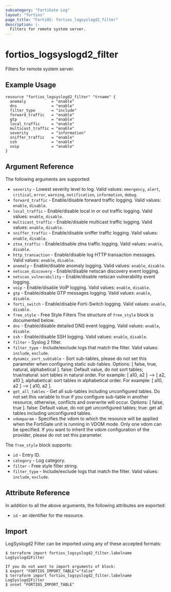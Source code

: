```yaml
---
subcategory: "FortiGate Log"
layout: "fortios"
page_title: "FortiOS: fortios_logsyslogd2_filter"
description: |-
  Filters for remote system server.
---
```


# fortios_logsyslogd2_filter
Filters for remote system server.

## Example Usage

```hcl
resource "fortios_logsyslogd2_filter" "trname" {
  anomaly           = "enable"
  dns               = "enable"
  filter_type       = "include"
  forward_traffic   = "enable"
  gtp               = "enable"
  local_traffic     = "enable"
  multicast_traffic = "enable"
  severity          = "information"
  sniffer_traffic   = "enable"
  ssh               = "enable"
  voip              = "enable"
}
```

## Argument Reference

The following arguments are supported:

* `severity` - Lowest severity level to log. Valid values: `emergency`, `alert`, `critical`, `error`, `warning`, `notification`, `information`, `debug`.
* `forward_traffic` - Enable/disable forward traffic logging. Valid values: `enable`, `disable`.
* `local_traffic` - Enable/disable local in or out traffic logging. Valid values: `enable`, `disable`.
* `multicast_traffic` - Enable/disable multicast traffic logging. Valid values: `enable`, `disable`.
* `sniffer_traffic` - Enable/disable sniffer traffic logging. Valid values: `enable`, `disable`.
* `ztna_traffic` - Enable/disable ztna traffic logging. Valid values: `enable`, `disable`.
* `http_transaction` - Enable/disable log HTTP transaction messages. Valid values: `enable`, `disable`.
* `anomaly` - Enable/disable anomaly logging. Valid values: `enable`, `disable`.
* `netscan_discovery` - Enable/disable netscan discovery event logging.
* `netscan_vulnerability` - Enable/disable netscan vulnerability event logging.
* `voip` - Enable/disable VoIP logging. Valid values: `enable`, `disable`.
* `gtp` - Enable/disable GTP messages logging. Valid values: `enable`, `disable`.
* `forti_switch` - Enable/disable Forti-Switch logging. Valid values: `enable`, `disable`.
* `free_style` - Free Style Filters The structure of `free_style` block is documented below.
* `dns` - Enable/disable detailed DNS event logging. Valid values: `enable`, `disable`.
* `ssh` - Enable/disable SSH logging. Valid values: `enable`, `disable`.
* `filter` - Syslog 2 filter.
* `filter_type` - Include/exclude logs that match the filter. Valid values: `include`, `exclude`.
* `dynamic_sort_subtable` - Sort sub-tables, please do not set this parameter when configuring static sub-tables. Options: [ false, true, natural, alphabetical ]. false: Default value, do not sort tables; true/natural: sort tables in natural order. For example: [ a10, a2 ] --> [ a2, a10 ]; alphabetical: sort tables in alphabetical order. For example: [ a10, a2 ] --> [ a10, a2 ].
* `get_all_tables` - Get all sub-tables including unconfigured tables. Do not set this variable to true if you configure sub-table in another resource, otherwise, conflicts and overwrite will occur. Options: [ false, true ]. false: Default value, do not get unconfigured tables; true: get all tables including unconfigured tables. 
* `vdomparam` - Specifies the vdom to which the resource will be applied when the FortiGate unit is running in VDOM mode. Only one vdom can be specified. If you want to inherit the vdom configuration of the provider, please do not set this parameter.

The `free_style` block supports:

* `id` - Entry ID.
* `category` - Log category.
* `filter` - Free style filter string.
* `filter_type` - Include/exclude logs that match the filter. Valid values: `include`, `exclude`.


## Attribute Reference

In addition to all the above arguments, the following attributes are exported:
* `id` - an identifier for the resource.

## Import

LogSyslogd2 Filter can be imported using any of these accepted formats:
```
$ terraform import fortios_logsyslogd2_filter.labelname LogSyslogd2Filter

If you do not want to import arguments of block:
$ export "FORTIOS_IMPORT_TABLE"="false"
$ terraform import fortios_logsyslogd2_filter.labelname LogSyslogd2Filter
$ unset "FORTIOS_IMPORT_TABLE"
```
